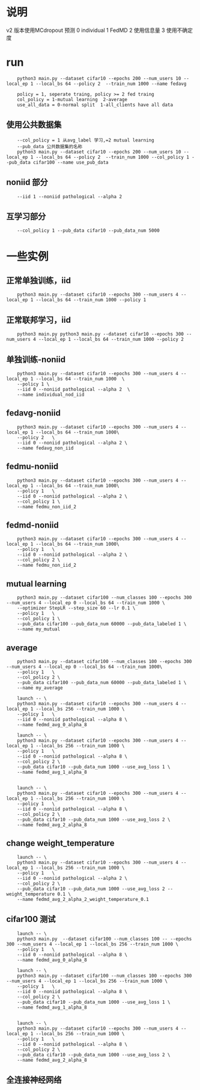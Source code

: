 
# 说明
v2 版本使用MCdropout 预测
   0  individual
   1  FedMD
   2  使用信息量
   3  使用不确定度
   
# run 

        python3 main.py --dataset cifar10 --epochs 200 --num_users 10 --local_ep 1 --local_bs 64 --policy 2  --train_num 1000 --name fedavg
        
        policy = 1, seperate traing, policy >= 2 fed traing 
        col_policy = 1-mutual learning  2-average
        use_all_data = 0-normal split  1-all_clients have all data
## 使用公共数据集
        --col_policy = 1 从avg_label 学习,=2 mutual learning
        --pub_data 公共数据集的名称
        python3 main.py --dataset cifar10 --epochs 200 --num_users 10 --local_ep 1 --local_bs 64 --policy 2  --train_num 1000 --col_policy 1 --pub_data cifar100 --name use_pub_data
## noniid 部分
        --iid 1 --noniid pathological --alpha 2
## 互学习部分
        --col_policy 1 --pub_data cifar10 --pub_data_num 5000
# 一些实例
## 正常单独训练，iid
        python3 main.py --dataset cifar10 --epochs 300 --num_users 4 --local_ep 1 --local_bs 64 --train_num 1000 --policy 1  
## 正常联邦学习，iid
        python3 main.py python3 main.py --dataset cifar10 --epochs 300 --num_users 4 --local_ep 1 --local_bs 64 --train_num 1000 --policy 2

## 单独训练-noniid
        python3 main.py --dataset cifar10 --epochs 300 --num_users 4 --local_ep 1 --local_bs 64 --train_num 1000  \
        --policy 1 \
        --iid 0 --noniid pathological --alpha 2  \
        --name individual_nod_iid
## fedavg-noniid
        python3 main.py --dataset cifar10 --epochs 300 --num_users 4 --local_ep 1 --local_bs 64 --train_num 1000\
        --policy 2   \
        --iid 0 --noniid pathological --alpha 2 \
        --name fedavg_non_iid

## fedmu-noniid
        python3 main.py --dataset cifar10 --epochs 300 --num_users 4 --local_ep 1 --local_bs 64 --train_num 1000\
        --policy 1   \
        --iid 0 --noniid pathological --alpha 2 \
        --col_policy 1 \
        --name fedmu_non_iid_2
## fedmd-noniid
        python3 main.py --dataset cifar10 --epochs 300 --num_users 4 --local_ep 1 --local_bs 64 --train_num 1000\
        --policy 1   \
        --iid 0 --noniid pathological --alpha 2 \
        --col_policy 2 \
        --name fedmu_non_iid_2


##       mutual learning 
        python3 main.py --dataset cifar100 --num_classes 100 --epochs 300 --num_users 4 --local_ep 0 --local_bs 64 --train_num 1000 \   
        --optimizer StepLR --step_size 60 --lr 0.1 \
        --policy 1   \
        --col_policy 1 \
        --pub_data cifar100 --pub_data_num 60000 --pub_data_labeled 1 \
        --name my_mutual
##       average
        python3 main.py --dataset cifar100 --num_classes 100 --epochs 300 --num_users 4 --local_ep 0 --local_bs 64 --train_num 1000\
        --policy 1   \
        --col_policy 2 \
        --pub_data cifar100 --pub_data_num 60000 --pub_data_labeled 1 \
        --name my_average

        launch -- \
        python3 main.py --dataset cifar10 --epochs 300 --num_users 4 --local_ep 1 --local_bs 256 --train_num 1000 \
        --policy 1   \
        --iid 0 --noniid pathological --alpha 8 \
        --name fedmd_avg_0_alpha_8

        launch -- \
        python3 main.py --dataset cifar10 --epochs 300 --num_users 4 --local_ep 1 --local_bs 256 --train_num 1000 \
        --policy 1   \
        --iid 0 --noniid pathological --alpha 8 \
        --col_policy 2 \
        --pub_data cifar10 --pub_data_num 1000 --use_avg_loss 1 \
        --name fedmd_avg_1_alpha_8


        launch -- \
        python3 main.py --dataset cifar10 --epochs 300 --num_users 4 --local_ep 1 --local_bs 256 --train_num 1000 \
        --policy 1   \
        --iid 0 --noniid pathological --alpha 8 \
        --col_policy 2 \
        --pub_data cifar10 --pub_data_num 1000 --use_avg_loss 2 \
        --name fedmd_avg_2_alpha_8
        
##       change weight_temperature
        launch -- \
        python3 main.py --dataset cifar10 --epochs 300 --num_users 4 --local_ep 1 --local_bs 256 --train_num 1000 \
        --policy 1   \
        --iid 0 --noniid pathological --alpha 2 \
        --col_policy 2 \
        --pub_data cifar10 --pub_data_num 1000 --use_avg_loss 2 --weight_temperature 0.1 \
        --name fedmd_avg_2_alpha_2_weight_temperature_0.1
        

## cifar100 测试
        launch -- \
        python3 main.py  --dataset cifar100 --num_classes 100 -- --epochs 300 --num_users 4 --local_ep 1 --local_bs 256 --train_num 1000 \
        --policy 1   \
        --iid 0 --noniid pathological --alpha 8 \
        --name fedmd_avg_0_alpha_8

        launch -- \
        python3 main.py --dataset cifar100 --num_classes 100 --epochs 300 --num_users 4 --local_ep 1 --local_bs 256 --train_num 1000 \
        --policy 1   \
        --iid 0 --noniid pathological --alpha 8 \
        --col_policy 2 \
        --pub_data cifar10 --pub_data_num 1000 --use_avg_loss 1 \
        --name fedmd_avg_1_alpha_8


        launch -- \
        python3 main.py --dataset cifar10 --epochs 300 --num_users 4 --local_ep 1 --local_bs 256 --train_num 1000 \
        --policy 1   \
        --iid 0 --noniid pathological --alpha 8 \
        --col_policy 2 \
        --pub_data cifar10 --pub_data_num 1000 --use_avg_loss 2 \
        --name fedmd_avg_2_alpha_8
        
## 全连接神经网络
